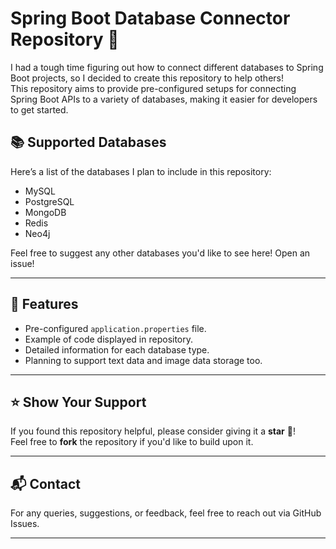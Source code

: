# Spring Boot Database Connector Repository 🚀

I had a tough time figuring out how to connect different databases to Spring Boot projects, so I decided to create this repository to help others!  
This repository aims to provide pre-configured setups for connecting Spring Boot APIs to a variety of databases, making it easier for developers to get started.  

## 📚 Supported Databases
Here’s a list of the databases I plan to include in this repository:
- MySQL
- PostgreSQL
- MongoDB
- Redis
- Neo4j 

Feel free to suggest any other databases you'd like to see here! Open an issue!

---

## 🚀 Features
- Pre-configured `application.properties` file.
- Example of code displayed in repository.
- Detailed information for each database type.
- Planning to support text data and image data storage too.

---

## ⭐ Show Your Support  
If you found this repository helpful, please consider giving it a **star** 🌟!  
Feel free to **fork** the repository if you'd like to build upon it.  

---

## 📬 Contact  
For any queries, suggestions, or feedback, feel free to reach out via GitHub Issues.  

---
